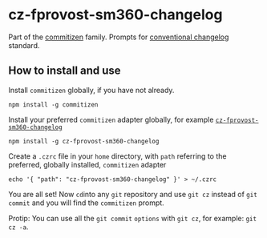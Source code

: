 # cz-fprovost-sm360-changelog

Part of the [commitizen](https://github.com/commitizen/cz-cli) family. Prompts for [conventional changelog](https://github.com/stevemao/conventional-changelog-angular/blob/master/index.js) standard.


## How to install and use

Install `commitizen` globally, if you have not already.

```
npm install -g commitizen
```

Install your preferred `commitizen` adapter globally, for example [`cz-fprovost-sm360-changelog`](https://www.npmjs.com/package/cz-fprovost-sm360-changelog)

```
npm install -g cz-fprovost-sm360-changelog
```

Create a `.czrc` file in your `home` directory, with `path` referring to the preferred, globally installed, `commitizen` adapter

```
echo '{ "path": "cz-fprovost-sm360-changelog" }' > ~/.czrc
```

You are all set! Now `cd`into any `git` repository and use `git cz` instead of `git commit` and you will find the `commitizen` prompt.

Protip:  You can use all the `git commit` `options` with `git cz`, for example: `git cz -a`.
